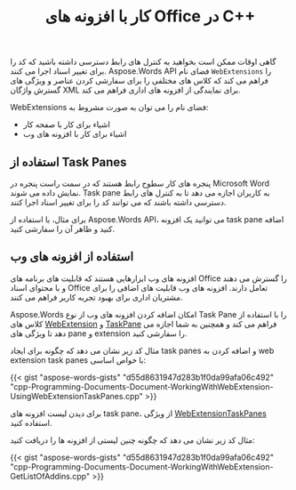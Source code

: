 ﻿---
title: کار با افزونه های Office در C++
second_title: Aspose.Words برای C++
articleTitle: کار با افزونه های Office
linktitle: کار با افزونه های Office
description: "Aspose.Words برای C++ کلاس های مختلفی برای کار با افزونه های اداری فراهم می کند. شما می توانید Task Pane را از طریق web extension اضافه کنید و ویژگی های pane و extension را سفارشی کنید."
type: docs
weight: 50
url: /fa/cpp/work-with-office-add-ins/
---

گاهی اوقات ممکن است بخواهید به کنترل های رابط دسترسی داشته باشید که کد را برای تغییر اسناد اجرا می کنند. Aspose.Words API فضای نام `WebExtensions` را فراهم می کند که کلاس های مختلفی را برای سفارشی کردن عناصر و ویژگی های گسترش واژگان XML برای نمایندگی از افزونه های اداری فراهم می کند.

WebExtensions فضای نام را می توان به صورت مشروط به:

* اشیاء برای کار با صفحه کار
* اشیاء برای کار با افزونه های وب

## استفاده از Task Panes

پنجره های کار سطوح رابط هستند که در سمت راست پنجره در Microsoft Word نمایش داده می شوند. Task pane به کاربران اجازه می دهد تا به کنترل های رابط دسترسی داشته باشند که می توانند کد را برای تغییر اسناد اجرا کنند.

برای مثال، با استفاده از Aspose.Words API، می توانید یک افزونه task pane اضافه کنید و ظاهر آن را سفارشی کنید.

## استفاده از افزونه های وب

افزونه های وب ابزارهایی هستند که قابلیت های برنامه های Office را گسترش می دهند و با محتوای اسناد Office تعامل دارند. افزونه های وب قابلیت های اضافی را برای مشتریان اداری برای بهبود تجربه کاربر فراهم می کنند.

Aspose.Words امکان اضافه کردن افزونه های وب از نوع Task Pane را با استفاده از کلاس های [WebExtension](https://reference.aspose.com/words/cpp/aspose.words.webextensions/webextension/) و [TaskPane](https://reference.aspose.com/words/cpp/aspose.words.webextensions/taskpane/) فراهم می کند و همچنین به شما اجازه می دهد تا ویژگی های pane و extension را سفارشی کنید.

مثال کد زیر نشان می دهد که چگونه برای ایجاد task panes و اضافه کردن به web extension task panes با خواص اساسی:

{{< gist "aspose-words-gists" "d55d8631947d283b1f0da99afa06c492" "cpp-Programming-Documents-Document-WorkingWithWebExtension-UsingWebExtensionTaskPanes.cpp" >}}

برای دیدن لیست افزونه های task pane، از ویژگی [WebExtensionTaskPanes](https://reference.aspose.com/words/cpp/aspose.words/document/get_webextensiontaskpanes/) استفاده کنید.

مثال کد زیر نشان می دهد که چگونه چنین لیستی از افزونه ها را دریافت کنید:

{{< gist "aspose-words-gists" "d55d8631947d283b1f0da99afa06c492" "cpp-Programming-Documents-Document-WorkingWithWebExtension-GetListOfAddins.cpp" >}}
